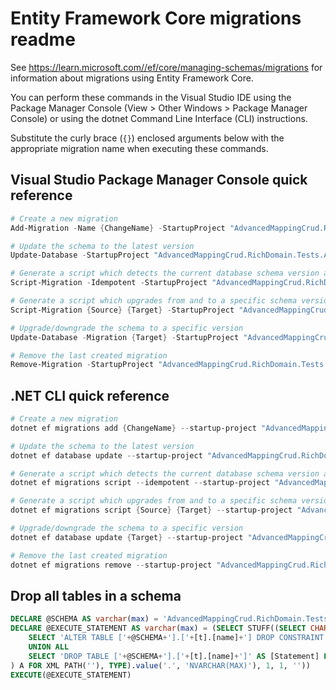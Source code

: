 # Entity Framework Core migrations readme

See <https://learn.microsoft.com//ef/core/managing-schemas/migrations> for information about migrations using Entity Framework Core.

You can perform these commands in the Visual Studio IDE using the Package Manager Console (View > Other Windows > Package Manager Console) or using the dotnet Command Line Interface (CLI) instructions.

Substitute the curly brace (`{}`) enclosed arguments below with the appropriate migration name when executing these commands.

## Visual Studio Package Manager Console quick reference

```powershell
# Create a new migration
Add-Migration -Name {ChangeName} -StartupProject "AdvancedMappingCrud.RichDomain.Tests.Api" -Project "AdvancedMappingCrud.RichDomain.Tests.Infrastructure"

# Update the schema to the latest version
Update-Database -StartupProject "AdvancedMappingCrud.RichDomain.Tests.Api" -Project "AdvancedMappingCrud.RichDomain.Tests.Infrastructure"

# Generate a script which detects the current database schema version and updates it to the latest
Script-Migration -Idempotent -StartupProject "AdvancedMappingCrud.RichDomain.Tests.Api" -Project "AdvancedMappingCrud.RichDomain.Tests.Infrastructure"

# Generate a script which upgrades from and to a specific schema version
Script-Migration {Source} {Target} -StartupProject "AdvancedMappingCrud.RichDomain.Tests.Api" -Project "AdvancedMappingCrud.RichDomain.Tests.Infrastructure"

# Upgrade/downgrade the schema to a specific version
Update-Database -Migration {Target} -StartupProject "AdvancedMappingCrud.RichDomain.Tests.Api" -Project "AdvancedMappingCrud.RichDomain.Tests.Infrastructure"

# Remove the last created migration
Remove-Migration -StartupProject "AdvancedMappingCrud.RichDomain.Tests.Api" -Project "AdvancedMappingCrud.RichDomain.Tests.Infrastructure"
```

## .NET CLI quick reference

```powershell
# Create a new migration
dotnet ef migrations add {ChangeName} --startup-project "AdvancedMappingCrud.RichDomain.Tests.Api" --project "AdvancedMappingCrud.RichDomain.Tests.Infrastructure"

# Update the schema to the latest version
dotnet ef database update --startup-project "AdvancedMappingCrud.RichDomain.Tests.Api" --project "AdvancedMappingCrud.RichDomain.Tests.Infrastructure"

# Generate a script which detects the current database schema version and updates it to the latest
dotnet ef migrations script --idempotent --startup-project "AdvancedMappingCrud.RichDomain.Tests.Api" --project "AdvancedMappingCrud.RichDomain.Tests.Infrastructure"

# Generate a script which upgrades from and to a specific schema version
dotnet ef migrations script {Source} {Target} --startup-project "AdvancedMappingCrud.RichDomain.Tests.Api" --project "AdvancedMappingCrud.RichDomain.Tests.Infrastructure"

# Upgrade/downgrade the schema to a specific version
dotnet ef database update {Target} --startup-project "AdvancedMappingCrud.RichDomain.Tests.Api" --project "AdvancedMappingCrud.RichDomain.Tests.Infrastructure"

# Remove the last created migration
dotnet ef migrations remove --startup-project "AdvancedMappingCrud.RichDomain.Tests.Api" --project "AdvancedMappingCrud.RichDomain.Tests.Infrastructure"
```

## Drop all tables in a schema

```sql
DECLARE @SCHEMA AS varchar(max) = 'AdvancedMappingCrud.RichDomain.Tests'
DECLARE @EXECUTE_STATEMENT AS varchar(max) = (SELECT STUFF((SELECT CHAR(13) + CHAR(10) + [Statement] FROM (
    SELECT 'ALTER TABLE ['+@SCHEMA+'].['+[t].[name]+'] DROP CONSTRAINT ['+[fk].[name]+']' AS [Statement] FROM [sys].[foreign_keys] AS [fk] INNER JOIN [sys].[tables] AS [t] ON [t].[object_id] = [fk].[parent_object_id] INNER JOIN [sys].[schemas] AS [s] ON [s].[schema_id] = [t].[schema_id] WHERE [s].[name] = @SCHEMA
    UNION ALL
    SELECT 'DROP TABLE ['+@SCHEMA+'].['+[t].[name]+']' AS [Statement] FROM [sys].[tables] AS [t] INNER JOIN [sys].[schemas] AS [s] ON [s].[schema_id] = [t].[schema_id] WHERE [s].[name] = @SCHEMA
) A FOR XML PATH(''), TYPE).value('.', 'NVARCHAR(MAX)'), 1, 1, ''))
EXECUTE(@EXECUTE_STATEMENT)
```
